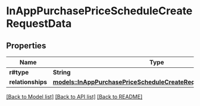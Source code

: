 # InAppPurchasePriceScheduleCreateRequestData

## Properties

Name | Type | Description | Notes
------------ | ------------- | ------------- | -------------
**r#type** | **String** |  | 
**relationships** | [**models::InAppPurchasePriceScheduleCreateRequestDataRelationships**](InAppPurchasePriceScheduleCreateRequest_data_relationships.md) |  | 

[[Back to Model list]](../README.md#documentation-for-models) [[Back to API list]](../README.md#documentation-for-api-endpoints) [[Back to README]](../README.md)


